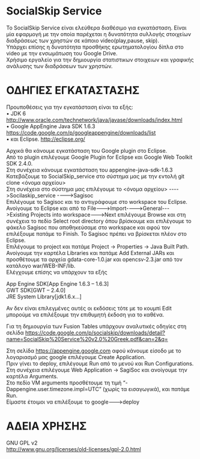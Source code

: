 SocialSkip Service
==========
Το  SocialSkip Service είναι ελεύθερα διαθέσιμο για εγκατάσταση. Είναι μία εφαρμογή με την οποία παρέχεται η δυνατότητα συλλογής στοιχείων διαδράσεως των χρηστών σε κάποιο video(play,pause, skip).  
Υπάρχει επίσης η δυνατότητα προσθήκης ερωτηματολογίου δίπλα στο video με την ενσωμάτωση του  Google Drive.  
Χρήσιμο εργαλείο για την δημιουργία στατιστικων στοιχειων και γραφικής ανάλυσης των διαδράσεων των χρηστών. 

ΟΔΗΓΙΕΣ ΕΓΚΑΤΑΣΤΑΣΗΣ
==========
Προυποθέσεις για την εγκατάσταση είναι τα εξής:  
•	JDK 6 http://www.oracle.com/technetwork/java/javase/downloads/index.html  
•	Google AppEngine Java SDK 1.6.3 https://code.google.com/p/googleappengine/downloads/list  
•	και Eclipse. http://eclipse.org/  

Αρχικά θα κάνουμε εγκατάσταση του Google plugin στο Eclipse.   
Από το plugin επιλέγουμε  Google  Plugin  for  Eclipse και  Google  Web  Toolkit  SDK  2.4.0.  
Στη συνέχεια κάνουμε εγκατάσταση του appengine-java-sdk-1.6.3   
Κατεβάζουμε το SocialSkip_service στο σύστημα μας με την εντολή git clone <remote repo>  <όνομα αρχείου>  
Στη συνέχεια στο σύστημα μας επιλέγουμε το <όνομα αρχείου> ---->Socilaskip_service ---->Sagisoc   
Επιλέγουμε το Sagisoc  και το αντιγράφουμε στο workspace του Eclipse.   
Ανοίγουμε το Eclipse και από το File--->Import---->General--->Existing Projects into workspace--->Next  επιλέγουμε Browse και στη συνέχεια το πεδίο Select  root  directory 
όπου βρίσκουμε και επιλέγουμε το φάκελο Sagisoc που αποθηκεύσαμε στο workspace και αφού τον επιλέξουμε πατάμε το Finish.
Το Sagisoc πρέπει να βρίσκεται πλέον στο Eclipse.  
Επιλέγουμε το project και πατάμε Project -> Properties -> Java Built Path.   
Ανοίγουμε την καρτέλα Libraries και πατάμε  Add External JARs και προσθέτουμε τα αρχεία gdata-core-1.0.jar και opencsv-2.3.jar από τον κατάλογο war/WEB-INF/lib.   
Ελέγχουμε επίσης να υπάρχουν τα εξής   

App Engine SDK[App Engine 1.6.3 – 1.6.3]  
GWT SDK[GWT – 2.4.0]  
JRE System Library[jdk1.6.x…]    

Αν δεν είναι επιλεγμένες αυτές οι εκδόσεις τότε με το κουμπί Edit μπορούμε να επιλέξουμε την επιθυμητή έκδοση για το καθένα.   

Για τη δημιουργία των Fusion Tables υπάρχουν αναλυτικές οδηγίες στη σελίδα  https://code.google.com/p/socialskip/downloads/detail?name=SocialSkip%20Service%20v2.0%20Greek.pdf&can=2&q=  

Στη  σελίδα  https://appengine.google.com  αφού κάνουμε είσοδο  με  το  λογαριασμό  μας google επιλέγουμε  Create  Application.    
Πριν γίνει το deploy, επιλέγουμε Run από το μενού και Run Configurations.   
Στη συνέχεια επιλέγουμε  Web  Application  ->  SagiSoc  και  ανοίγουμε την  καρτέλα  Arguments.      
Στο  πεδίο  VM arguments  προσθέτουμε τη  τιμή  “-Dappengine.user.timezone.impl=UTC”  (χωρίς  τα  εισαγωγικά), και πατάμε  Run.    
Είμαστε έτοιμοι να επιλέξουμε το google--->deploy

ΑΔΕΙΑ ΧΡΗΣΗΣ
==========
GNU GPL v2  
http://www.gnu.org/licenses/old-licenses/gpl-2.0.html


